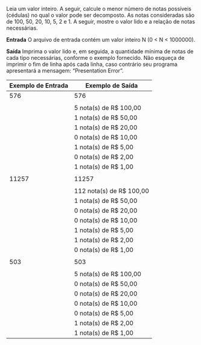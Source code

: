 Leia um valor inteiro. A seguir, calcule o menor número de notas possíveis (cédulas) no qual o valor pode ser decomposto. As notas consideradas são de 100, 50, 20, 10, 5, 2 e 1. A seguir, mostre o valor lido e a relação de notas necessárias.

**Entrada**
O arquivo de entrada contém um valor inteiro N (0 < N < 1000000).

**Saída**
Imprima o valor lido e, em seguida, a quantidade mínima de notas de cada tipo necessárias, conforme o exemplo fornecido. Não esqueça de imprimir o fim de linha após cada linha, caso contrário seu programa apresentará a mensagem: “Presentation Error”. 

| Exemplo de Entrada | Exemplo de Saída                   |
|--------------------|-----------------------------------|
| 576                | 576                               |
|                    |                                   |
|                    | 5 nota(s) de R$ 100,00            |
|                    | 1 nota(s) de R$ 50,00             |
|                    | 1 nota(s) de R$ 20,00             |
|                    | 0 nota(s) de R$ 10,00             |
|                    | 1 nota(s) de R$ 5,00              |
|                    | 0 nota(s) de R$ 2,00              |
|                    | 1 nota(s) de R$ 1,00              |
|                    |                                   |
| 11257              | 11257                             |
|                    |                                   |
|                    | 112 nota(s) de R$ 100,00          |
|                    | 1 nota(s) de R$ 50,00             |
|                    | 0 nota(s) de R$ 20,00             |
|                    | 0 nota(s) de R$ 10,00             |
|                    | 1 nota(s) de R$ 5,00              |
|                    | 1 nota(s) de R$ 2,00              |
|                    | 0 nota(s) de R$ 1,00              |
|                    |                                   |
| 503                | 503                               |
|                    |                                   |
|                    | 5 nota(s) de R$ 100,00            |
|                    | 0 nota(s) de R$ 50,00             |
|                    | 0 nota(s) de R$ 20,00             |
|                    | 0 nota(s) de R$ 10,00             |
|                    | 0 nota(s) de R$ 5,00              |
|                    | 1 nota(s) de R$ 2,00              |
|                    | 1 nota(s) de R$ 1,00              |
